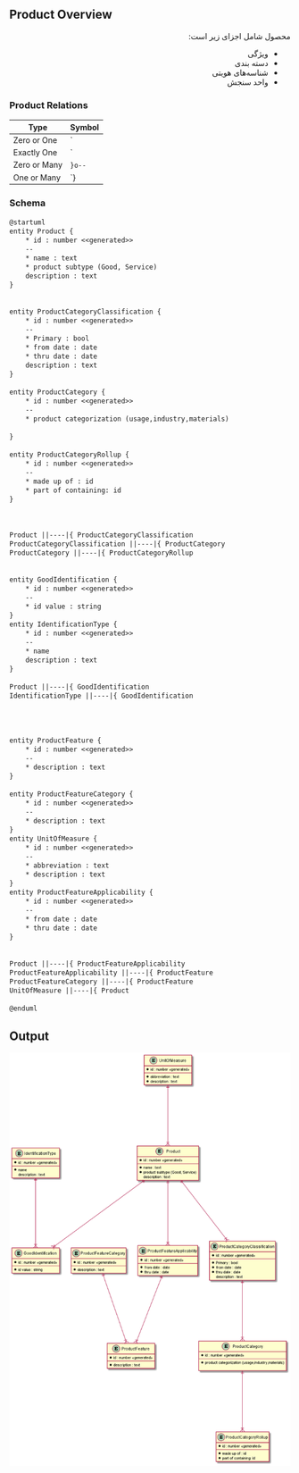 ## Product Overview
<div dir="rtl">
محصول شامل اجزای زیر است:

- ویژگی
- دسته بندی
- شناسه‌های هویتی
- واحد سنجش
</div>

### Product Relations
| Type  | Symbol  |
|---|---|
|   Zero or One |  `|o--` |
|   Exactly One |  `||--` |
|   Zero or Many |  `}o--` |
|   One or Many |  `}|--` |



### Schema
	
```plantuml
@startuml
entity Product {
    * id : number <<generated>>
    --
    * name : text
    * product subtype (Good, Service)
    description : text
}


entity ProductCategoryClassification {
    * id : number <<generated>>
    --
    * Primary : bool
    * from date : date
    * thru date : date
    description : text
}

entity ProductCategory {
    * id : number <<generated>>
    --
    * product categorization (usage,industry,materials)

}

entity ProductCategoryRollup {
    * id : number <<generated>>
    --
    * made up of : id
    * part of containing: id 
}



Product ||----|{ ProductCategoryClassification
ProductCategoryClassification ||----|{ ProductCategory
ProductCategory ||----|{ ProductCategoryRollup


entity GoodIdentification {
    * id : number <<generated>>
    --
    * id value : string
}
entity IdentificationType {
    * id : number <<generated>>
    --
    * name
    description : text
}

Product ||----|{ GoodIdentification
IdentificationType ||----|{ GoodIdentification




entity ProductFeature {
    * id : number <<generated>>
    --
    * description : text
}

entity ProductFeatureCategory {
    * id : number <<generated>>
    --
    * description : text
}
entity UnitOfMeasure {
    * id : number <<generated>>
    --
    * abbreviation : text
    * description : text
}
entity ProductFeatureApplicability {
    * id : number <<generated>>
    --
    * from date : date
    * thru date : date
}


Product ||----|{ ProductFeatureApplicability
ProductFeatureApplicability ||----|{ ProductFeature
ProductFeatureCategory ||----|{ ProductFeature
UnitOfMeasure ||----|{ Product

@enduml

```


## Output


![ERD](../out/docs/products/products.png "Products ERD")